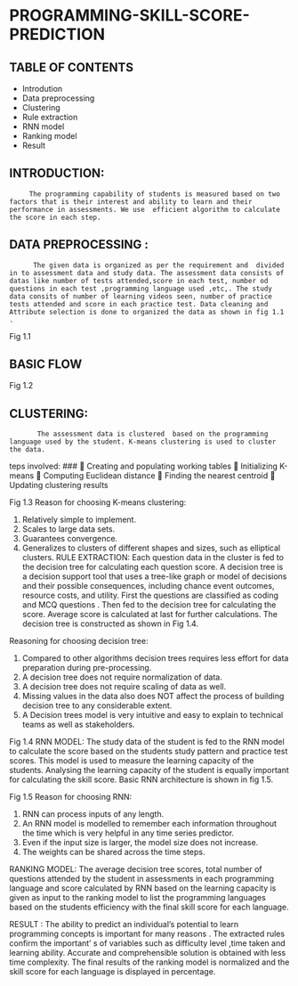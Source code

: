 # PROGRAMMING-SKILL-SCORE-PREDICTION
## TABLE OF CONTENTS ##
*	Introdution
*	Data preprocessing
*	Clustering
*	Rule extraction
*	RNN model
*	Ranking model
*	Result
## INTRODUCTION: ##
         The programming capability of students is measured based on two factors that is their interest and ability to learn and their performance in assessments. We use  efficient algorithm to calculate the score in each step.
## DATA PREPROCESSING : ##
          The given data is organized as per the requirement and  divided in to assessment data and study data. The assessment data consists of datas like number of tests attended,score in each test, number od questions in each test ,programming language used ,etc,. The study data consits of number of learning videos seen, number of practice tests attended and score in each practice test. Data cleaning and Attribute selection is done to organized the data as shown in fig 1.1 .
 
Fig 1.1
## BASIC FLOW ##
 
Fig 1.2
## CLUSTERING: ##
           The assessment data is clustered  based on the programming language used by the student. K-means clustering is used to cluster the data. 
 teps involved: ###
	Creating and populating working tables
	Initializing K-means
	Computing Euclidean distance
	Finding the nearest centroid
	Updating clustering results
 
Fig 1.3
Reason for choosing K-means clustering:
1.	Relatively simple to implement.
2.	Scales to large data sets.
3.	Guarantees convergence.
4.	Generalizes to clusters of different shapes and sizes, such as elliptical clusters.
RULE EXTRACTION:
           Each question data in the cluster is fed to the decision tree for calculating each question score. A decision tree is a decision support tool that uses a tree-like graph or model of decisions and their possible consequences, including chance event outcomes, resource costs, and utility. First the questions are classified as coding and MCQ questions . Then fed to the decision tree for calculating the score. Average score is calculated at last for further calculations. The decision tree is constructed as shown in Fig 1.4.

Reasoning for choosing decision tree:
1.	Compared to other algorithms decision trees requires less effort for data preparation during pre-processing.
2.	A decision tree does not require normalization of data.
3.	A decision tree does not require scaling of data as well.
4.	Missing values in the data also does NOT affect the process of building decision tree to any considerable extent.
5.	A Decision trees model is very intuitive and easy to explain to technical teams as well as stakeholders.

 
Fig 1.4
RNN MODEL:
          The study data of the student is fed to the RNN model to calculate the score based on the students study pattern and practice test scores. This model is used to measure the learning capacity of the students. Analysing the learning capacity of the student is equally important for calculating the skill score. Basic RNN architecture is shown in fig 1.5.
 
Fig 1.5
Reason for choosing RNN:
1.	RNN can process inputs of any length.
2.	An RNN model is modelled to remember each information throughout the time which is very helpful in any time series predictor.
3.	Even if the input size is larger, the model size does not increase.
4.	The weights can be shared across the time steps.

RANKING MODEL:
         The average decision tree scores, total number of questions attended by the student in assessments in each programming language and score calculated by RNN based on the learning capacity is given as input to the ranking model to list the programming languages based on the students efficiency with the final skill score for each language.

RESULT :
        The ability to predict an individual’s potential to learn programming concepts is important for many reasons . The extracted rules confirm the important’ s of variables such as difficulty level ,time taken and learning ability. Accurate and comprehensible solution is obtained with less time complexity. The final results of the ranking model is normalized and the skill score for each language is displayed in percentage.

